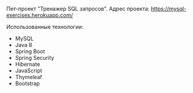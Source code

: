 Пет-проект "Тренажер SQL запросов".
Адрес проекта: https://mysql-exercises.herokuapp.com/

Использованные технологии:
- MySQL
- Java 8
- Spring Boot
- Spring Security
- Hibernate
- JavaScript
- Thymeleaf
- Bootstrap

